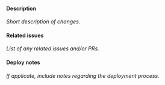 #### Description
_Short description of changes._

#### Related issues
_List of any related issues and/or PRs._

#### Deploy notes
_If applicate, include notes regarding the deployment process._

